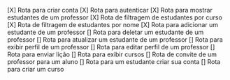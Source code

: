 [X] Rota para criar conta
[X] Rota para autenticar
[X] Rota para mostrar estudantes de um professor
[X] Rota de filtragem de estudantes por curso
[X] Rota de filtragem de estudantes por nome
[X] Rota para adicionar um estudante de um professor
[] Rota para deletar um estudante de um professor
[] Rota para atualizar um estudante de um professor
[] Rota para exibir perfil de um professor
[] Rota para editar perfil de um professor
[] Rota para enviar lição
[] Rota para exibir cursos
[] Rota de convite de um professor para um aluno
[] Rota para um estudante criar sua conta
[] Rota para criar um curso